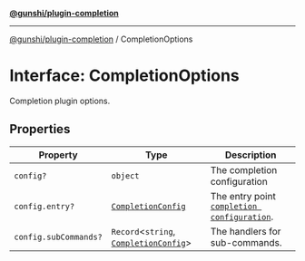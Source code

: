 [**@gunshi/plugin-completion**](../index.md)

***

[@gunshi/plugin-completion](../index.md) / CompletionOptions

# Interface: CompletionOptions

Completion plugin options.

## Properties

| Property | Type | Description |
| ------ | ------ | ------ |
| <a id="config"></a> `config?` | `object` | The completion configuration |
| `config.entry?` | [`CompletionConfig`](CompletionConfig.md) | The entry point [`completion configuration`](CompletionConfig.md). |
| `config.subCommands?` | `Record`\<`string`, [`CompletionConfig`](CompletionConfig.md)\> | The handlers for sub-commands. |
